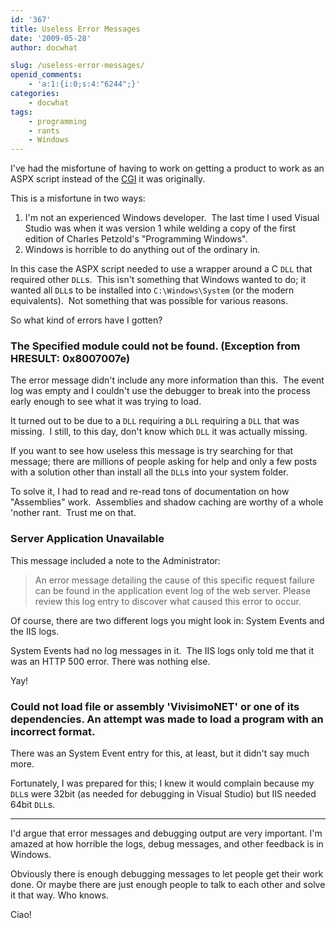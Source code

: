 ```yaml
---
id: '367'
title: Useless Error Messages
date: '2009-05-28'
author: docwhat

slug: /useless-error-messages/
openid_comments:
    - 'a:1:{i:0;s:4:"6244";}'
categories:
    - docwhat
tags:
    - programming
    - rants
    - Windows
---
```


I've had the misfortune of having to work on getting a product to work as an
ASPX script instead of the
[CGI](https://en.wikipedia.org/wiki/Common_Gateway_Interface<Paste>) it was
originally.

This is a misfortune in two ways:

1.  I'm not an experienced Windows developer.  The last time I used Visual
    Studio was when it was version 1 while welding a copy of the first edition
    of Charles Petzold's "Programming Windows".
2.  Windows is horrible to do anything out of the ordinary in.

<!-- more -->

In this case the ASPX script needed to use a wrapper around a C `DLL` that
required other `DLL`s.  This isn't something that Windows wanted to do; it
wanted all `DLL`s to be installed into `C:\Windows\System` (or the modern
equivalents).  Not something that was possible for various reasons.

So what kind of errors have I gotten?

### The Specified module could not be found. (Exception from HRESULT: 0x8007007e)

The error message didn't include any more information than this.  The event
log was empty and I couldn't use the debugger to break into the process early
enough to see what it was trying to load.

It turned out to be due to a `DLL` requiring a `DLL` requiring a `DLL` that
was missing.  I still, to this day, don't know which `DLL` it was actually
missing.

If you want to see how useless this message is try searching for that message;
there are millions of people asking for help and only a few posts with a
solution other than install all the `DLL`s into your system folder.

To solve it, I had to read and re-read tons of documentation on how
"Assemblies" work.  Assemblies and shadow caching are worthy of a whole
'nother rant.  Trust me on that.

### Server Application Unavailable

This message included a note to the Administrator:

> An error message detailing the cause of this specific request failure can be
> found in the application event log of the web server. Please review this log
> entry to discover what caused this error to occur.

Of course, there are two different logs you might look in: System Events and
the IIS logs.

System Events had no log messages in it.  The IIS logs only told me that it
was an HTTP 500 error. There was nothing else.

Yay!

### Could not load file or assembly 'VivisimoNET' or one of its dependencies. An attempt was made to load a program with an incorrect format.

There was an System Event entry for this, at least, but it didn't say much
more.

Fortunately, I was prepared for this; I knew it would complain because my
`DLL`s were 32bit (as needed for debugging in Visual Studio) but IIS needed
64bit `DLL`s.

---

I'd argue that error messages and debugging output are very important. I'm
amazed at how horrible the logs, debug messages, and other feedback is in
Windows.

Obviously there is enough debugging messages to let people get their work
done. Or maybe there are just enough people to talk to each other and solve it
that way. Who knows.

Ciao!
